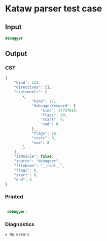 # Kataw parser test case

## Input

`````js
debugger
`````

## Output

### CST

```javascript
{
    "kind": 122,
    "directives": [],
    "statements": [
        {
            "kind": 171,
            "debuggerKeyword": {
                "kind": 37757010,
                "flags": 80,
                "start": 0,
                "end": 8
            },
            "flags": 16,
            "start": 0,
            "end": 8
        }
    ],
    "isModule": false,
    "source": "debugger",
    "fileName": "__root__",
    "flags": 0,
    "start": 0,
    "end": 8
}
```

### Printed

```javascript

 debugger; 
```

### Diagnostics

```javascript
✔ No errors
```

